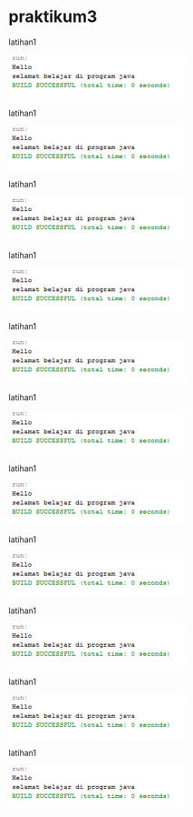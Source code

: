 # praktikum3

latihan1

![alt text](https://github.com/anisanisah05/jobsheet1/blob/master/1.PNG)

latihan1

![alt text](https://github.com/anisanisah05/jobsheet1/blob/master/1.PNG)

latihan1

![alt text](https://github.com/anisanisah05/jobsheet1/blob/master/1.PNG)

latihan1

![alt text](https://github.com/anisanisah05/jobsheet1/blob/master/1.PNG)

latihan1

![alt text](https://github.com/anisanisah05/jobsheet1/blob/master/1.PNG)

latihan1

![alt text](https://github.com/anisanisah05/jobsheet1/blob/master/1.PNG)

latihan1

![alt text](https://github.com/anisanisah05/jobsheet1/blob/master/1.PNG)

latihan1

![alt text](https://github.com/anisanisah05/jobsheet1/blob/master/1.PNG)

latihan1

![alt text](https://github.com/anisanisah05/jobsheet1/blob/master/1.PNG)

latihan1

![alt text](https://github.com/anisanisah05/jobsheet1/blob/master/1.PNG)

latihan1

![alt text](https://github.com/anisanisah05/jobsheet1/blob/master/1.PNG)
